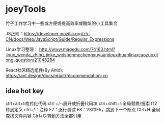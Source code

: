# joeyTools
竹子工作学习中一些或方便或提高效率或酷炫的小工具集合

JS正则：https://developer.mozilla.org/zh-CN/docs/Web/JavaScript/Guide/Regular_Expressions

Linux学习整理： http://www.magedu.com/74163.html?linux_wenda_zhihu_jinke_weishenmechengxuyuandouxihuanlinuxcaozuoxitong_question/21048284

React社区精选组件(By Antd):  https://ant.design/docs/react/recommendation-cn

## idea hot key
ctrl+alt+l:格式化代码
ctrl  +/-:展开或折叠代码块
ctrl+shift+r:全局替换/搜索
f12转到定义
ctrl+/：注释
F7：逐行调试
F8：VS中F5，跳到下一个断点
Ctrl+H:全局查找文件内容
Ctrl+G:转到方法全部引用


